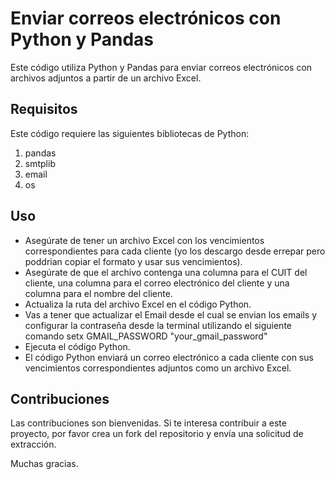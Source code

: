# Enviar correos electrónicos con Python y Pandas
Este código utiliza Python y Pandas para enviar correos electrónicos con archivos adjuntos a partir de un archivo Excel.

## Requisitos
Este código requiere las siguientes bibliotecas de Python:

1. pandas
2. smtplib
3. email
4. os

## Uso
- Asegúrate de tener un archivo Excel con los vencimientos correspondientes para cada cliente (yo los descargo desde errepar pero poddrian copiar el formato y usar sus vencimientos). 
- Asegúrate de que el archivo contenga una columna para el CUIT del cliente, una columna para el correo electrónico del cliente y una columna para el nombre del cliente.
- Actualiza la ruta del archivo Excel en el código Python.
- Vas a tener que actualizar el Email desde el cual se envian los emails y configurar la contraseña desde la terminal utilizando el siguiente comando
setx GMAIL_PASSWORD "your_gmail_password"
- Ejecuta el código Python.
- El código Python enviará un correo electrónico a cada cliente con sus vencimientos correspondientes adjuntos como un archivo Excel.

## Contribuciones
Las contribuciones son bienvenidas. Si te interesa contribuir a este proyecto, por favor crea un fork del repositorio y envía una solicitud de extracción.

Muchas gracias.
